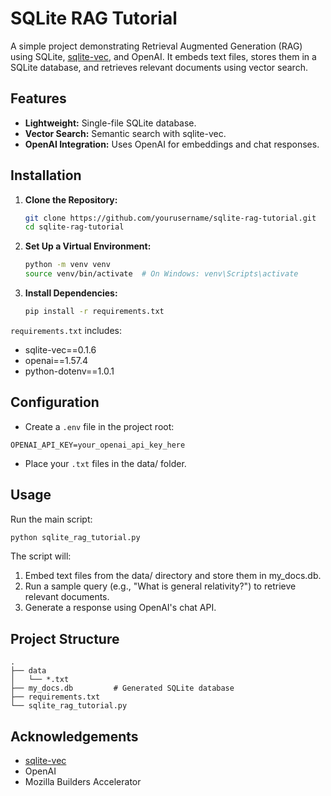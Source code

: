 # SQLite RAG Tutorial

A simple project demonstrating Retrieval Augmented Generation (RAG) using SQLite, [sqlite-vec](https://github.com/asg017/sqlite-vec), and OpenAI. It embeds text files, stores them in a SQLite database, and retrieves relevant documents using vector search.

## Features

- **Lightweight:** Single-file SQLite database.
- **Vector Search:** Semantic search with sqlite-vec.
- **OpenAI Integration:** Uses OpenAI for embeddings and chat responses.

## Installation

1. **Clone the Repository:**

   ```bash
   git clone https://github.com/yourusername/sqlite-rag-tutorial.git
   cd sqlite-rag-tutorial
   ```

2. **Set Up a Virtual Environment:**
    ```bash
    python -m venv venv
    source venv/bin/activate  # On Windows: venv\Scripts\activate
    ```

3. **Install Dependencies:**
    ```bash
    pip install -r requirements.txt
    ```
`requirements.txt` includes:
- sqlite-vec==0.1.6
- openai==1.57.4
- python-dotenv==1.0.1

## Configuration
- Create a `.env` file in the project root:
```
OPENAI_API_KEY=your_openai_api_key_here
```
- Place your `.txt` files in the data/ folder.

## Usage
Run the main script:
```bash
python sqlite_rag_tutorial.py
```
The script will:

1. Embed text files from the data/ directory and store them in my_docs.db.
2. Run a sample query (e.g., "What is general relativity?") to retrieve relevant documents.
3. Generate a response using OpenAI's chat API.

## Project Structure
```pgsql
.
├── data
│   └── *.txt
├── my_docs.db         # Generated SQLite database
├── requirements.txt
└── sqlite_rag_tutorial.py
```

## Acknowledgements
- [sqlite-vec](https://github.com/asg017/sqlite-vec)
- OpenAI
- Mozilla Builders Accelerator